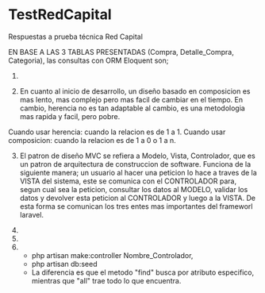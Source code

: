 # TestRedCapital
Respuestas a prueba técnica Red Capital


EN BASE A LAS 3 TABLAS PRESENTADAS (Compra, Detalle_Compra, Categoria), las consultas con ORM Eloquent son;

1. 

2. En cuanto al inicio de desarrollo, un diseño basado en composicion es mas lento, mas complejo pero mas facil de cambiar en el tiempo. En cambio, herencia no es tan adaptable al cambio, es una metodologia mas rapida y facil, pero pobre.

Cuando usar herencia: cuando la relacion es de 1 a 1.
Cuando usar composicion: cuando la relacion es de 1 a 0 o 1 a n.

3. El patron de diseño MVC se refiera a Modelo, Vista, Controlador, que es un patron de arquitectura de construccion de software.
  Funciona de la siguiente manera; un usuario al hacer una peticion lo hace a traves de la VISTA del sistema, este se comunica con el CONTROLADOR para, segun cual sea la peticion, consultar los datos al MODELO, validar los datos y devolver esta peticion al CONTROLADOR y luego a la VISTA. De esta forma se comunican los tres entes mas importantes del frameworl laravel.

4.

5.

6. - php artisan make:controller Nombre_Controlador,
    - php artisan db:seed
     - La diferencia es que el metodo "find" busca por atributo especifico, mientras que "all" trae todo lo que encuentra.
     
